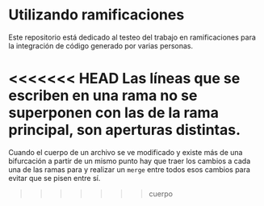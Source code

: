# Utilizando ramificaciones

Este repositorio está dedicado al testeo del trabajo en ramificaciones para la integración de código generado por varias personas.

<<<<<<< HEAD
Las líneas que se escriben en una rama no se superponen con las de la rama principal, son aperturas distintas.
=======
Cuando el cuerpo de un archivo se ve modificado y existe más de una bifurcación a partir de un mismo punto hay que traer los cambios a cada una de las ramas para y realizar un `merge` entre todos esos cambios para evitar que se pisen entre sí.  
>>>>>>> cuerpo
